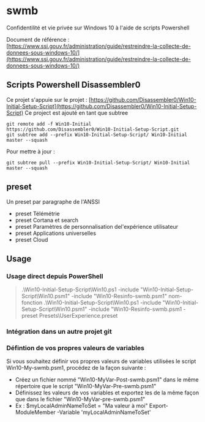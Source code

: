 # swmb

Confidentilité et vie privée sur Windows 10 à l'aide de scripts Powershell

Document de référence :
[https://www.ssi.gouv.fr/administration/guide/restreindre-la-collecte-de-donnees-sous-windows-10/](https://www.ssi.gouv.fr/administration/guide/restreindre-la-collecte-de-donnees-sous-windows-10/)



## Scripts Powershell Disassembler0
Ce projet s'appuie sur le projet :
[https://github.com/Disassembler0/Win10-Initial-Setup-Script](https://github.com/Disassembler0/Win10-Initial-Setup-Script)
Ce project est ajouté en tant que subtree

    git remote add -f Win10-Initial https://github.com/Disassembler0/Win10-Initial-Setup-Script.git
    git subtree add --prefix Win10-Initial-Setup-Script/ Win10-Initial master --squash

Pour mettre à jour :

    git subtree pull --prefix Win10-Initial-Setup-Script/ Win10-Initial master --squash


## preset
Un preset  par paragraphe de l'ANSSI
 * preset Télémétrie
 * preset Cortana et search
 * preset Paramètres de personnalisation del'expérience utilisateur
 * preset Applications universelles
 * preset Cloud

## Usage

### Usage direct depuis PowerShell

> .\Win10-Initial-Setup-Script\Win10.ps1 -include "Win10-Initial-Setup-Script\Win10.psm1" -include "Win10-Resinfo-swmb.psm1"  nom-fonction
> .\Win10-Initial-Setup-Script\Win10.ps1 -include "Win10-Initial-Setup-Script\Win10.psm1" -include "Win10-Resinfo-swmb.psm1 -preset Presets\UserExperience.preset


### Intégration dans un autre projet git


### Défintion de vos propres valeurs de variables
Si vous souhaitez définir vos propres valeurs de variables utilisées le script Win10-My-swmb.psm1, procédez de la façon suivante :
   - Créez un fichier nommé "Win10-MyVar-Post-swmb.psm1" dans le même répertoire que le script "Win10-MyVar-Pre-swmb.psm1"
   - Définissez les valeurs de vos variables et exportez les de la même façon que dans le fichier "Win10-MyVar-pre-swmb.psm1"
 - Ex :
    $myLocalAdminNameToSet = "Ma valeur à moi"
    Export-ModuleMember -Variable 'myLocalAdminNameToSet'
  